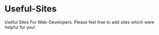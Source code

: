 # Useful-Sites
Useful Sites For Web-Developers.
Please feel free to add sites which were helpful for you!
